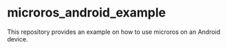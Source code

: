 # microros_android_example
This repository provides an example on how to use microros on an Android device.
